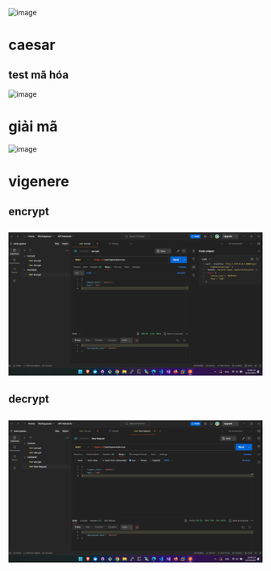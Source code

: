 ![image](https://github.com/kietsieubeo44/Mat_Ma_Hoc/assets/126839885/31ec7840-f6df-481c-a30e-545c37a8bb4e)

<h1>caesar</h1>
<h2>test mã hóa</h2>
  
  ![image](https://github.com/kietsieubeo44/Mat_Ma_Hoc/assets/126839885/ad6d599c-bda2-4e79-907d-ac775f8f7021)

<h1>
giải mã</h1>

![image](https://github.com/kietsieubeo44/Mat_Ma_Hoc/assets/126839885/4c4cf980-2230-4fb8-bd66-4c37c8aeba3c)

<h1>vigenere</h1>
<h2>encrypt<h2>

![alt text](image.png)

<h2>
decrypt<h2>

![alt text](image-1.png)
